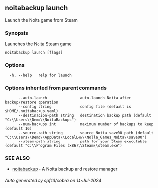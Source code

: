 ## noitabackup launch

Launch the Noita game from Steam

### Synopsis

Launches the Noita Steam game

```
noitabackup launch [flags]
```

### Options

```
  -h, --help   help for launch
```

### Options inherited from parent commands

```
      --auto-launch               auto-launch Noita after backup/restore operation
      --config string             config file (default is $HOME/.noitabackup.yaml)
      --destination-path string   destination backup path (default "C:\\Users\\Demo\\NoitaBackups")
      --num-backups int           maximum number of backups to keep (default 16)
      --source-path string        source Noita save00 path (default "C:\\Users\\Demo\\AppData\\LocalLow\\Nolla_Games_Noita\\save00")
      --steam-path string         path for your Steam executable (default "C:\\Program Files (x86)\\Steam\\steam.exe")
```

### SEE ALSO

* [noitabackup](noitabackup.md)	 - A Noita backup and restore manager

###### Auto generated by spf13/cobra on 14-Jul-2024
